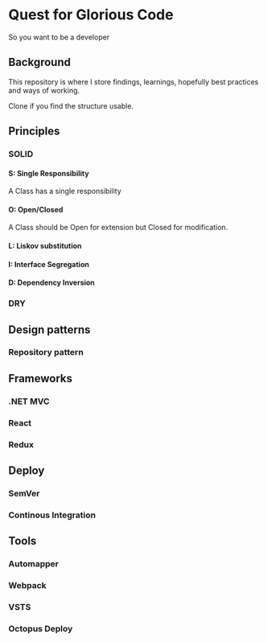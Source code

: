 # Quest for Glorious Code
So you want to be a developer

## Background
This repository is where I store findings, learnings, hopefully best practices and ways of working.

Clone if you find the structure usable.

## Principles
### SOLID
#### S: Single Responsibility
A Class has a single responsibility
#### O: Open/Closed
A Class should be Open for extension but Closed for modification.
#### L: Liskov substitution

#### I: Interface Segregation

#### D: Dependency Inversion

### DRY

## Design patterns
### Repository pattern

## Frameworks
### .NET MVC
### React
### Redux

## Deploy
### SemVer
### Continous Integration

## Tools
### Automapper
### Webpack
### VSTS
### Octopus Deploy
